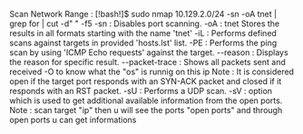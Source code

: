 Scan Network Range : [!bash!]$ sudo nmap 10.129.2.0/24 -sn -oA tnet | grep for | cut -d" " -f5
-sn :	Disables port scanning.
-oA : tnet	Stores the results in all formats starting with the name 'tnet'
-iL :	Performs defined scans against targets in provided 'hosts.lst' list.
-PE	: Performs the ping scan by using 'ICMP Echo requests' against the target.
--reason : Displays the reason for specific result.
--packet-trace : Shows all packets sent and received
-O <IP-ADDRESS> to know what the "os" is runnig on this ip
Note : It is considered open if the target port responds with an SYN-ACK packet and closed if it responds with an RST packet.
-sU : Performs a UDP scan.
-sV  : option which is used to get additional available information from the open ports.
Note : scan target "ip" then u will see the ports "open ports" and through open ports u can get informations 
